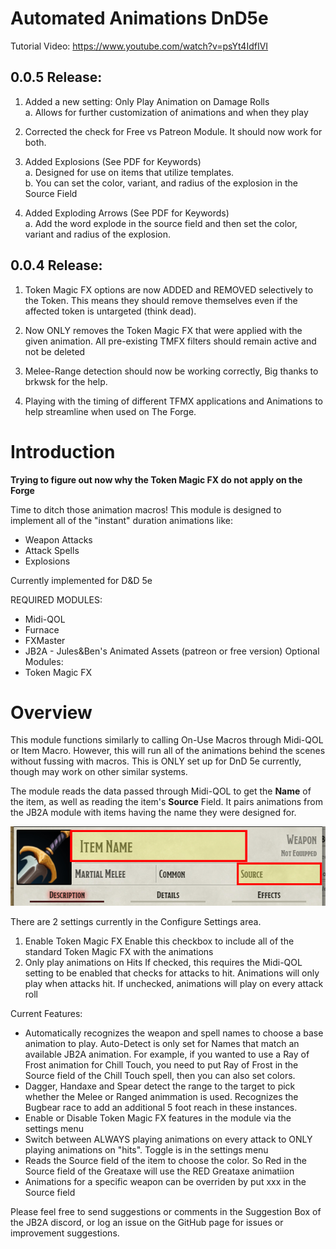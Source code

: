 # Automated Animations DnD5e

Tutorial Video: https://www.youtube.com/watch?v=psYt4IdfIVI

## 0.0.5 Release:
1.	Added a new setting: Only Play Animation on Damage Rolls  
   a.	Allows for further customization of animations and when they play

2.	Corrected the check for Free vs Patreon Module. It should now work for both.

3.	Added Explosions (See PDF for Keywords)  
   a.	Designed for use on items that utilize templates.  
   b.	You can set the color, variant, and radius of the explosion in the Source Field

4.	Added Exploding Arrows (See PDF for Keywords)  
   a.	Add the word explode in the source field and then set the color, variant and radius of the explosion.


## 0.0.4 Release:

1. Token Magic FX options are now ADDED and REMOVED selectively to the Token. This means they should remove themselves even if the affected token is untargeted (think dead).

2. Now ONLY removes the Token Magic FX that were applied with the given animation. All pre-existing TMFX filters should remain active and not be deleted

3. Melee-Range detection should now be working correctly, Big thanks to brkwsk for the help.

4. Playing with the timing of different TFMX applications and Animations to help streamline when used on The Forge.

# Introduction

**Trying to figure out now why the Token Magic FX do not apply on the Forge**

Time to ditch those animation macros! This module is designed to implement all of the "instant" duration animations like:

- Weapon Attacks
- Attack Spells
- Explosions

Currently implemented for D&D 5e

REQUIRED MODULES: 
- Midi-QOL
- Furnace
- FXMaster
- JB2A - Jules&Ben's Animated Assets (patreon or free version)
Optional Modules:
- Token Magic FX

# Overview



This module functions similarly to calling On-Use Macros through Midi-QOL or Item Macro. However, this will run all of the animations behind the scenes without fussing with macros. This is ONLY set up for DnD 5e currently, though may work on other similar systems.  

The module reads the data passed through Midi-QOL to get the **Name** of the item, as well as reading the item's **Source** Field. It pairs animations from the JB2A module with items having the name they were designed for. 

![Alt text](pictures/NameandSource.PNG)

There are 2 settings currently in the Configure Settings area.
1. Enable Token Magic FX
   Enable this checkbox to include all of the standard Token Magic FX with the animations
2. Only play animations on Hits
   If checked, this requires the Midi-QOL setting to be enabled that checks for attacks to hit. Animations will only play when attacks hit.
   If unchecked, animations will play on every attack roll
   
Current Features:
- Automatically recognizes the weapon and spell names to choose a base animation to play. Auto-Detect is only set for Names that match an available JB2A animation. For example, if you wanted to use a Ray of Frost animation for Chill Touch, you need to put Ray of Frost in the Source field of the Chill Touch spell, then you can also set colors.
- Dagger, Handaxe and Spear detect the range to the target to pick whether the Melee or Ranged animmation is used. Recognizes the Bugbear race to add an additional 5 foot reach in these instances.
- Enable or Disable Token Magic FX features in the module via the settings menu
- Switch between ALWAYS playing animations on every attack to ONLY playing animations on "hits". Toggle is in the settings menu
- Reads the Source field of the item to choose the color. So Red in the Source field of the Greataxe will use the RED Greataxe animatiion
- Animations for a specific weapon can be overriden by put xxx in the Source field

Please feel free to send suggestions or comments in the Suggestion Box of the JB2A discord, or log an issue on the GitHub page for issues or improvement suggestions. 
